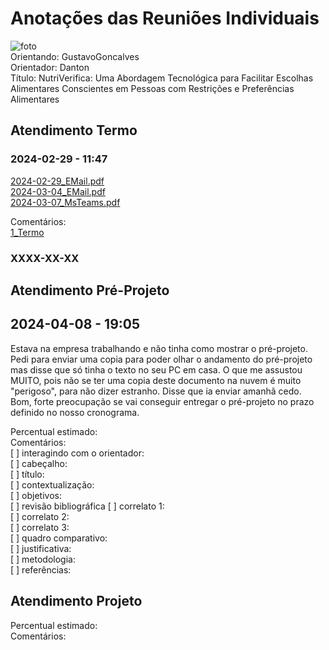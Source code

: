 # Anotações das Reuniões Individuais  

![foto](foto.png "foto")  
Orientando: GustavoGoncalves  
Orientador: Danton  
Título: NutriVerifica: Uma Abordagem Tecnológica para Facilitar Escolhas Alimentares Conscientes em Pessoas com Restrições e Preferências Alimentares  

## Atendimento Termo  

### 2024-02-29 - 11:47

[2024-02-29_EMail.pdf](2024-02-29_EMail.pdf)  
[2024-03-04_EMail.pdf](2024-03-04_EMail.pdf)  
[2024-03-07_MsTeams.pdf](2024-03-07_MsTeams.pdf)  

Comentários:  
[1_Termo](1_Termo.pdf "1_Termo")  

### XXXX-XX-XX

## Atendimento Pré-Projeto  

## 2024-04-08 - 19:05

Estava na empresa trabalhando e não tinha como mostrar o pré-projeto.  
Pedi para enviar uma copia para poder olhar o andamento do pré-projeto mas disse que só tinha o texto no seu PC em casa. O que me assustou MUITO, pois não se ter uma copia deste documento na nuvem é muito "perigoso", para não dizer estranho. Disse que ia enviar amanhã cedo.  
Bom, forte preocupação se vai conseguir entregar o pré-projeto no prazo definido no nosso cronograma.  

Percentual estimado:  
Comentários:  
[ ] interagindo com o orientador:  
[ ] cabeçalho:  
[ ] título:  
[ ] contextualização:  
[ ] objetivos:  
[ ] revisão bibliográfica
[ ] correlato 1:  
[ ] correlato 2:  
[ ] correlato 3:  
[ ] quadro comparativo:  
[ ] justificativa:  
[ ] metodologia:  
[ ] referências:  

## Atendimento Projeto  

Percentual estimado:  
Comentários:  
